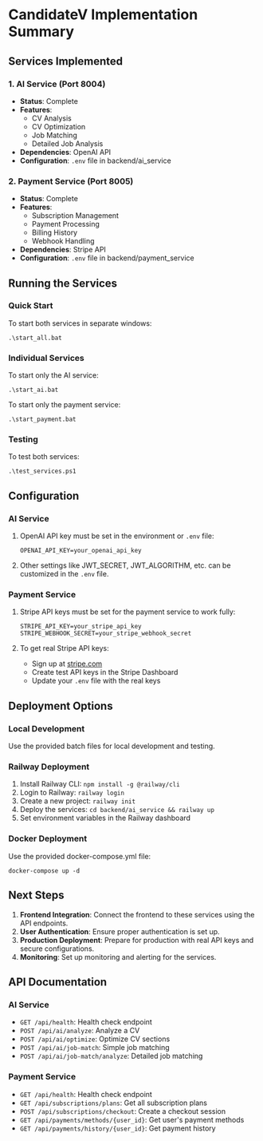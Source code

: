 # CandidateV Implementation Summary

## Services Implemented

### 1. AI Service (Port 8004)
- **Status**: Complete
- **Features**:
  - CV Analysis
  - CV Optimization
  - Job Matching
  - Detailed Job Analysis
- **Dependencies**: OpenAI API
- **Configuration**: `.env` file in backend/ai_service

### 2. Payment Service (Port 8005)
- **Status**: Complete
- **Features**:
  - Subscription Management
  - Payment Processing
  - Billing History
  - Webhook Handling
- **Dependencies**: Stripe API
- **Configuration**: `.env` file in backend/payment_service

## Running the Services

### Quick Start
To start both services in separate windows:
```
.\start_all.bat
```

### Individual Services
To start only the AI service:
```
.\start_ai.bat
```

To start only the payment service:
```
.\start_payment.bat
```

### Testing
To test both services:
```
.\test_services.ps1
```

## Configuration

### AI Service
1. OpenAI API key must be set in the environment or `.env` file:
   ```
   OPENAI_API_KEY=your_openai_api_key
   ```

2. Other settings like JWT_SECRET, JWT_ALGORITHM, etc. can be customized in the `.env` file.

### Payment Service
1. Stripe API keys must be set for the payment service to work fully:
   ```
   STRIPE_API_KEY=your_stripe_api_key
   STRIPE_WEBHOOK_SECRET=your_stripe_webhook_secret
   ```

2. To get real Stripe API keys:
   - Sign up at [stripe.com](https://stripe.com)
   - Create test API keys in the Stripe Dashboard
   - Update your `.env` file with the real keys

## Deployment Options

### Local Development
Use the provided batch files for local development and testing.

### Railway Deployment
1. Install Railway CLI: `npm install -g @railway/cli`
2. Login to Railway: `railway login`
3. Create a new project: `railway init`
4. Deploy the services: `cd backend/ai_service && railway up`
5. Set environment variables in the Railway dashboard

### Docker Deployment
Use the provided docker-compose.yml file:
```
docker-compose up -d
```

## Next Steps

1. **Frontend Integration**: Connect the frontend to these services using the API endpoints.
2. **User Authentication**: Ensure proper authentication is set up.
3. **Production Deployment**: Prepare for production with real API keys and secure configurations.
4. **Monitoring**: Set up monitoring and alerting for the services.

## API Documentation

### AI Service
- `GET /api/health`: Health check endpoint
- `POST /api/ai/analyze`: Analyze a CV
- `POST /api/ai/optimize`: Optimize CV sections
- `POST /api/ai/job-match`: Simple job matching
- `POST /api/ai/job-match/analyze`: Detailed job matching

### Payment Service
- `GET /api/health`: Health check endpoint
- `GET /api/subscriptions/plans`: Get all subscription plans
- `POST /api/subscriptions/checkout`: Create a checkout session
- `GET /api/payments/methods/{user_id}`: Get user's payment methods
- `GET /api/payments/history/{user_id}`: Get payment history 